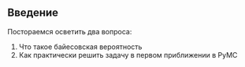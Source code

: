 ## Введение

Постораемся осветить два вопроса:
1. Что такое байесовская вероятность
2. Как практически решить задачу в первом приближении в PyMC
